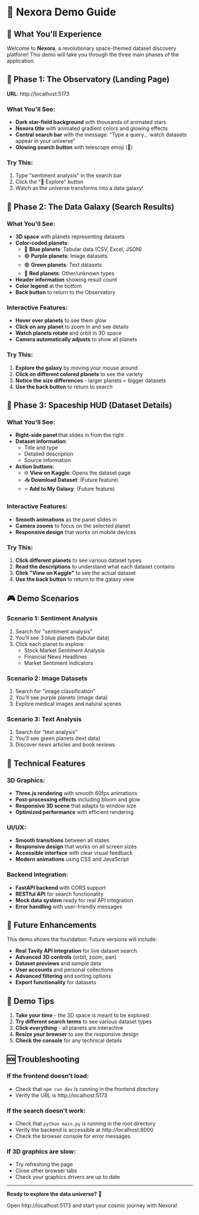 # 🚀 Nexora Demo Guide

## 🎯 What You'll Experience

Welcome to **Nexora**, a revolutionary space-themed dataset discovery platform! This demo will take you through the three main phases of the application.

## 🔭 Phase 1: The Observatory (Landing Page)

**URL**: http://localhost:5173

### What You'll See:
- **Dark star-field background** with thousands of animated stars
- **Nexora title** with animated gradient colors and glowing effects
- **Central search bar** with the message: "Type a query... watch datasets appear in your universe"
- **Glowing search button** with telescope emoji (🔭)

### Try This:
1. Type "sentiment analysis" in the search bar
2. Click the "🔭 Explore" button
3. Watch as the universe transforms into a data galaxy!

## 🌌 Phase 2: The Data Galaxy (Search Results)

### What You'll See:
- **3D space** with planets representing datasets
- **Color-coded planets**:
  - 🔵 **Blue planets**: Tabular data (CSV, Excel, JSON)
  - 🟣 **Purple planets**: Image datasets
  - 🟢 **Green planets**: Text datasets
  - 🔴 **Red planets**: Other/unknown types
- **Header information** showing result count
- **Color legend** at the bottom
- **Back button** to return to the Observatory

### Interactive Features:
- **Hover over planets** to see them glow
- **Click on any planet** to zoom in and see details
- **Watch planets rotate** and orbit in 3D space
- **Camera automatically adjusts** to show all planets

### Try This:
1. **Explore the galaxy** by moving your mouse around
2. **Click on different colored planets** to see the variety
3. **Notice the size differences** - larger planets = bigger datasets
4. **Use the back button** to return to search

## 🚀 Phase 3: Spaceship HUD (Dataset Details)

### What You'll See:
- **Right-side panel** that slides in from the right
- **Dataset information**:
  - Title and type
  - Detailed description
  - Source information
- **Action buttons**:
  - 🌐 **View on Kaggle**: Opens the dataset page
  - 📥 **Download Dataset**: (Future feature)
  - ⭐ **Add to My Galaxy**: (Future feature)

### Interactive Features:
- **Smooth animations** as the panel slides in
- **Camera zooms** to focus on the selected planet
- **Responsive design** that works on mobile devices

### Try This:
1. **Click different planets** to see various dataset types
2. **Read the descriptions** to understand what each dataset contains
3. **Click "View on Kaggle"** to see the actual dataset
4. **Use the back button** to return to the galaxy view

## 🎮 Demo Scenarios

### Scenario 1: Sentiment Analysis
1. Search for "sentiment analysis"
2. You'll see 3 blue planets (tabular data)
3. Click each planet to explore:
   - Stock Market Sentiment Analysis
   - Financial News Headlines
   - Market Sentiment Indicators

### Scenario 2: Image Datasets
1. Search for "image classification"
2. You'll see purple planets (image data)
3. Explore medical images and natural scenes

### Scenario 3: Text Analysis
1. Search for "text analysis"
2. You'll see green planets (text data)
3. Discover news articles and book reviews

## 🔧 Technical Features

### 3D Graphics:
- **Three.js rendering** with smooth 60fps animations
- **Post-processing effects** including bloom and glow
- **Responsive 3D scene** that adapts to window size
- **Optimized performance** with efficient rendering

### UI/UX:
- **Smooth transitions** between all states
- **Responsive design** that works on all screen sizes
- **Accessible interface** with clear visual feedback
- **Modern animations** using CSS and JavaScript

### Backend Integration:
- **FastAPI backend** with CORS support
- **RESTful API** for search functionality
- **Mock data system** ready for real API integration
- **Error handling** with user-friendly messages

## 🚀 Future Enhancements

This demo shows the foundation. Future versions will include:

- **Real Tavily API integration** for live dataset search
- **Advanced 3D controls** (orbit, zoom, pan)
- **Dataset previews** and sample data
- **User accounts** and personal collections
- **Advanced filtering** and sorting options
- **Export functionality** for datasets

## 🎯 Demo Tips

1. **Take your time** - the 3D space is meant to be explored
2. **Try different search terms** to see various dataset types
3. **Click everything** - all planets are interactive
4. **Resize your browser** to see the responsive design
5. **Check the console** for any technical details

## 🆘 Troubleshooting

### If the frontend doesn't load:
- Check that `npm run dev` is running in the frontend directory
- Verify the URL is http://localhost:5173

### If the search doesn't work:
- Check that `python main.py` is running in the root directory
- Verify the backend is accessible at http://localhost:8000
- Check the browser console for error messages

### If 3D graphics are slow:
- Try refreshing the page
- Close other browser tabs
- Check your graphics drivers are up to date

---

**Ready to explore the data universe?** 🚀 

Open http://localhost:5173 and start your cosmic journey with Nexora!
